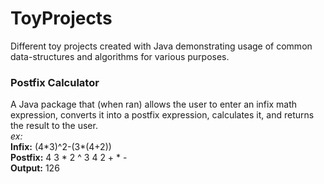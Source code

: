 # ToyProjects
Different toy projects created with Java demonstrating usage of common data-structures and algorithms for various purposes.

<h3>Postfix Calculator</h3>
A Java package that (when ran) allows the user to enter an infix math expression, converts it into a postfix expression, calculates it, and returns the result to the user.<br>
<em>ex:</em> <br><strong>Infix:</strong> (4*3)^2-(3*(4+2))<br><strong>Postfix:</strong> 4 3 * 2 ^ 3 4 2 + * -<br><strong>Output:</strong> 126
